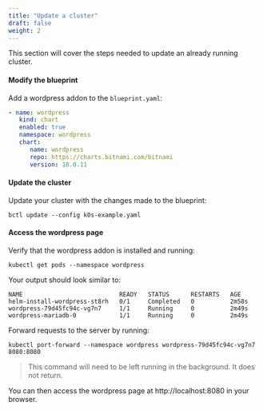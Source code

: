 ```yaml
---
title: "Update a cluster"
draft: false
weight: 2
---
```


This section will cover the steps needed to update an already running cluster.

#### Modify the blueprint

Add a wordpress addon to the `blueprint.yaml`:
```YAML
- name: wordpress
   kind: chart
   enabled: true
   namespace: wordpress
   chart:
      name: wordpress
      repo: https://charts.bitnami.com/bitnami
      version: 18.0.11
```

#### Update the cluster

Update your cluster with the changes made to the blueprint:

```shell
bctl update --config k0s-example.yaml
```

#### Access the wordpress page

Verify that the wordpress addon is installed and running:

```shell
kubectl get pods --namespace wordpress
```

Your output should look similar to:

```shell
NAME                           READY   STATUS      RESTARTS   AGE
helm-install-wordpress-st8rh   0/1     Completed   0          2m58s
wordpress-79d45fc94c-vg7n7     1/1     Running     0          2m49s
wordpress-mariadb-0            1/1     Running     0          2m49s
```

Forward requests to the server by running:

```shell
kubectl port-forward --namespace wordpress wordpress-79d45fc94c-vg7n7 8080:8080
```
> This command will need to be left running in the background. It does not return.

You can then access the wordpress page at http://localhost:8080 in your browser.
